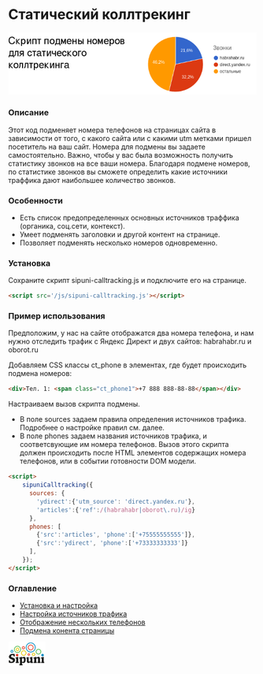 # Статический коллтрекинг
![](doc/img/header1.png)


### Описание
Этот код подменяет номера телефонов на страницах сайта в зависимости от того, с какого сайта или с какими utm метками пришел посетитель на ваш сайт. Номера для подмены вы задаете самостоятельно. Важно, чтобы у вас была возможность получить статистику звонков на все ваши номера. Благодаря подмене номеров, по статистике звонков вы сможете определить какие источники траффика дают наибольшее количество звонков. 

### Особенности
 * Есть список предопределенных основных источников траффика (органика, соц.сети, контекст).
 * Умеет подменять заголовки и другой контент на странице.
 * Позволяет подменять несколько номеров одновременно.

### Установка
Сохраните скрипт sipuni-calltracking.js и подключите его на странице.
```html
<script src='/js/sipuni-calltracking.js'></script>
```

### Пример использования
Предположим, у нас на сайте отображатся два номера телефона, и нам нужно отследить трафик с Яндекс Директ и двух сайтов: habrahabr.ru и oborot.ru

Добавляем CSS классы ct_phone в элементах, где будет происходить подмена номеров:
```html
<div>Тел. 1: <span class="ct_phone1">+7 888 888-88-88</span></div>
```    

Настраиваем вызов скрипта подмены. 
 * В поле sources задаем правила определения источников трафика. Подробнее о настройке правил см. далее. 
 * В поле phones задаем названия источников трафика, и соответсвующие им номера телефонов. 
Вызов этого скрипта должен происходить после HTML элементов содержащих номера телефонов, или в событии готовности DOM модели.
```html
<script>
    sipuniCalltracking({
      sources: {
        'ydirect':{'utm_source': 'direct.yandex.ru'},
        'articles':{'ref':/(habrahabr|oborot\.ru)/ig}
      },
      phones: [
        {'src':'articles', 'phone':['+75555555555']},
        {'src':'ydirect', 'phone':['+73333333333']}
      ],
    });
</script>
```

### Оглавление
 * [Установка и настройка](doc/install.md)
 * [Настройка источников трафика](doc/sources.md)
 * [Отображение нескольких телефонов](doc/many-numbers.md)
 * [Подмена конента страницы](doc/subst-content.md)
 

[![](doc/img/sipuni_logo.png)](http://calltracking.sipuni.com) 
 
